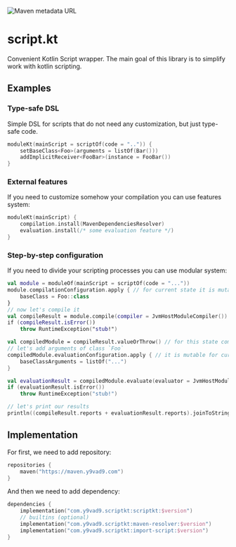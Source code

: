 ![Maven metadata URL](https://img.shields.io/maven-metadata/v?label=%24version&metadataUrl=https%3A%2F%2Fmaven.y9vad9.com%2Fcom%2Fy9vad9%2Fscriptkt%2Fscriptkt%2Fmaven-metadata.xml)

# script.kt

Convenient Kotlin Script wrapper. The main goal of this library is to simplify work with kotlin scripting.

## Examples

### Type-safe DSL

Simple DSL for scripts that do not need any customization, but just type-safe code.

```kotlin
moduleKt(mainScript = scriptOf(code = "..")) {
    setBaseClass<Foo>(arguments = listOf(Bar()))
    addImplicitReceiver<FooBar>(instance = FooBar())
}
```

### External features

If you need to customize somehow your compilation you can use features system:

```kotlin
moduleKt(mainScript) {
    compilation.install(MavenDependenciesResolver)
    evaluation.install(/* some evaluation feature */)
}
```

### Step-by-step configuration

If you need to divide your scripting processes you can use modular system:

```kotlin
val module = moduleOf(mainScript = scriptOf(code = "..."))
module.compilationConfiguration.apply { // for current state it is mutable
    baseClass = Foo::class
}
// now let's compile it
val compileResult = module.compile(compiler = JvmHostModuleCompiler())
if (compileResult.isError())
    throw RuntimeException("stub!")

val compiledModule = compileResult.valueOrThrow() // for this state compilation configuration is immutable
// let's add arguments of class `Foo`
compiledModule.evaluationConfiguration.apply { // it is mutable for current state
    baseClassArguments = listOf("...")
}

val evaluationResult = compiledModule.evaluate(evaluator = JvmHostModuleEvaluator())
if (evaluationResult.isError())
    throw RuntimeException("stub!")

// let's print our results
println((compileResult.reports + evaluationResult.reports).joinToString("\n") { it.render() })
```

## Implementation

For first, we need to add repository:

```kotlin
repositories {
    maven("https://maven.y9vad9.com")
}
```

And then we need to add dependency:

```kotlin
dependencies {
    implementation("com.y9vad9.scriptkt:scriptkt:$version")
    // builtins (optional)
    implementation("com.y9vad9.scriptkt:maven-resolver:$version")
    implementation("com.y9vad9.scriptkt:import-script:$version")
}
```
